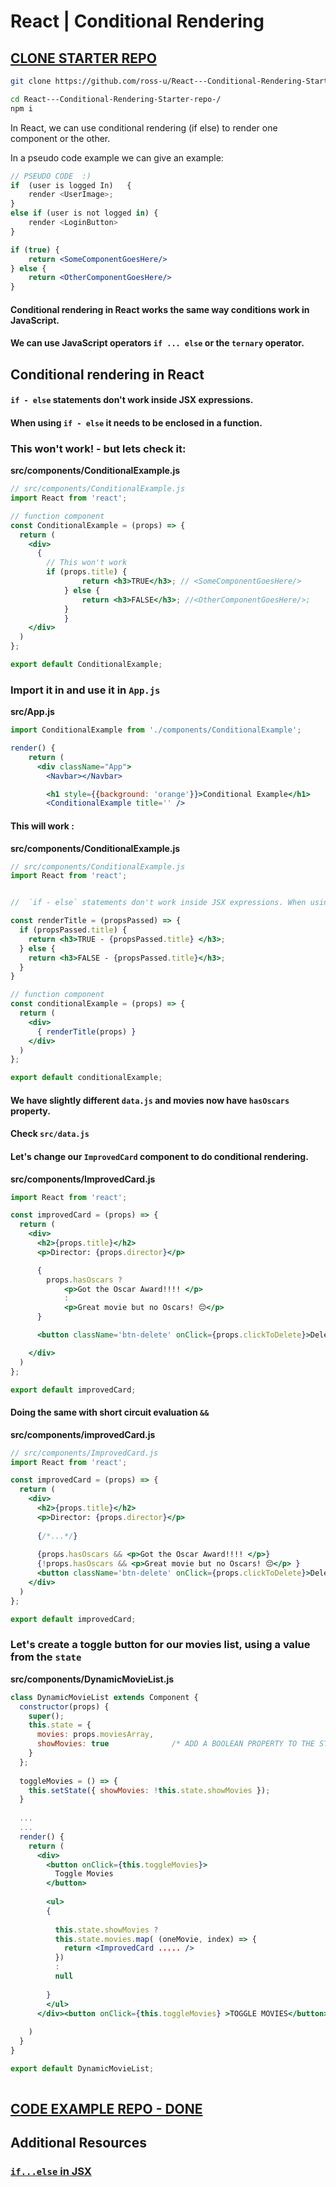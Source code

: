 # React | Conditional Rendering





## [CLONE STARTER REPO](<https://github.com/ross-u/React---Conditional-Rendering-Starter-repo->)

```bash
git clone https://github.com/ross-u/React---Conditional-Rendering-Starter-repo-

cd React---Conditional-Rendering-Starter-repo-/
npm i
```





In React, we can use conditional rendering (if else) to render one component or the other.



In a pseudo code example we can give an example:

```js
// PSEUDO CODE  :)
if  (user is logged In)   {
	render <UserImage>;
}
else if (user is not logged in) {
	render <LoginButton>
}
```







```jsx
if (true) {
    return <SomeComponentGoesHere/>
} else {
    return <OtherComponentGoesHere/>
}
```





#### Conditional rendering in React works the same way conditions work in JavaScript.

####  We can use JavaScript operators  `if ... else` or the  `ternary` operator.











## Conditional rendering in React





#### `if - else` statements don't work inside JSX expressions. 

####  When using `if - else` it needs to be enclosed in a function.



### This won't work!  - but lets check it:



**src/components/ConditionalExample.js**

```jsx
// src/components/ConditionalExample.js
import React from 'react';

// function component
const ConditionalExample = (props) => {
  return (
    <div>
      {
        // This won't work
      	if (props.title) { 
    			return <h3>TRUE</h3>; // <SomeComponentGoesHere/>
  			} else {
    			return <h3>FALSE</h3>; //<OtherComponentGoesHere/>;
  			} 
			}
    </div>
  )
};

export default ConditionalExample;
```





### Import it in and use it in `App.js`



**src/App.js**

```jsx
import ConditionalExample from './components/ConditionalExample';

render() {
    return (
      <div className="App">
        <Navbar></Navbar>

        <h1 style={{background: 'orange'}}>Conditional Example</h1>
        <ConditionalExample title='' />
```







#### This will work :



**src/components/ConditionalExample.js**

```jsx
// src/components/ConditionalExample.js
import React from 'react';


//  `if - else` statements don't work inside JSX expressions. When using `if - else` it needs to be enclosed in a function.

const renderTitle = (propsPassed) => {
  if (propsPassed.title) { 
    return <h3>TRUE - {propsPassed.title} </h3>;
  } else {
    return <h3>FALSE - {propsPassed.title}</h3>;
  } 
}

// function component
const conditionalExample = (props) => {
  return (
    <div>
      { renderTitle(props) }
    </div>
  )
};

export default conditionalExample;
```







#### We have slightly different `data.js` and movies now have `hasOscars` property.

#### Check `src/data.js`





#### Let's change our `ImprovedCard` component to do conditional rendering.



**src/components/ImprovedCard.js**

```jsx
import React from 'react';

const improvedCard = (props) => {
  return (
    <div>
      <h2>{props.title}</h2>
      <p>Director: {props.director}</p>

      {
        props.hasOscars ?
        	<p>Got the Oscar Award!!!! </p>
        	:
        	<p>Great movie but no Oscars! 😔</p>
      }

      <button className='btn-delete' onClick={props.clickToDelete}>Delete</button>

    </div>
  )
};

export default improvedCard;  
```







#### Doing the same with short circuit evaluation `&&`



**src/components/improvedCard.js**

```jsx
// src/components/ImprovedCard.js
import React from 'react';

const improvedCard = (props) => {
  return (
    <div>
      <h2>{props.title}</h2>
      <p>Director: {props.director}</p>
      
      {/*...*/}
      
      {props.hasOscars && <p>Got the Oscar Award!!!! </p>}
      {!props.hasOscars && <p>Great movie but no Oscars! 😔</p> }
      <button className='btn-delete' onClick={props.clickToDelete}>Delete</button>
    </div>
  )
};

export default improvedCard;  
```









### Let's create a toggle button for our movies list, using a value from the `state`



**src/components/DynamicMovieList.js**

```jsx
class DynamicMovieList extends Component {
  constructor(props) {
    super();
    this.state = {
      movies: props.moviesArray,
      showMovies: true              /* ADD A BOOLEAN PROPERTY TO THE STATE */
    }
  };
  
  toggleMovies = () => {
    this.setState({ showMovies: !this.state.showMovies });
  }
  
  ...
  ...
  render() {
    return (
      <div>
        <button onClick={this.toggleMovies}>
          Toggle Movies
        </button>
        
        <ul>
        {
            
          this.state.showMovies ? 
          this.state.movies.map( (oneMovie, index) => {
            return <ImprovedCard ..... />
          })
          :
          null
            
        }
        </ul>
      </div><button onClick={this.toggleMovies} >TOGGLE MOVIES</button>
      
    )
  }
}

export default DynamicMovieList; 
  
```





## [CODE EXAMPLE REPO - DONE](<https://github.com/ross-u/React---Conditional-Rendering-Done->)





## Additional Resources

### [`if...else` in JSX ](<https://react-cn.github.io/react/tips/if-else-in-JSX.html>)